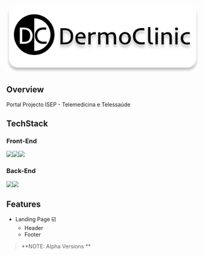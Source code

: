 <p align="center"><img src="https://raw.githubusercontent.com/mr-p-oliveira/DermoClinic/master/images/Logo2.svg?token=GHSAT0AAAAAABTFYX2IR3XBPQJBMQRL6MCAYTVXGIA"></p>

## Overview
Portal Projecto ISEP - Telemedicina e Telessaúde 

## TechStack
### Front-End
<img src="https://img.shields.io/badge/HTML5-E34F26?style=for-the-badge&logo=html5&logoColor=white"><img src="https://img.shields.io/badge/CSS-239120?&style=for-the-badge&logo=css3&logoColor=white"><img src="https://img.shields.io/badge/Bootstrap-563D7C?style=for-the-badge&logo=bootstrap&logoColor=white">
### Back-End
<img src="https://img.shields.io/badge/MySQL-005C84?style=for-the-badge&logo=mysql&logoColor=white"><img src="https://img.shields.io/badge/PHP-777BB4?style=for-the-badge&logo=php&logoColor=white">

## Features

- Landing Page ☑️
  - Header
  - Footer
> **NOTE:  Alpha Versions  **
